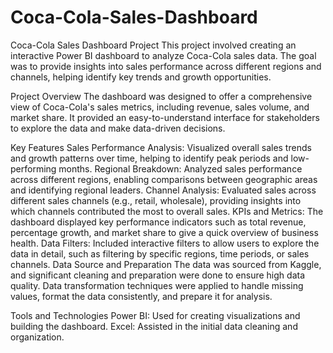 # Coca-Cola-Sales-Dashboard

Coca-Cola Sales Dashboard Project
This project involved creating an interactive Power BI dashboard to analyze Coca-Cola sales data. The goal was to provide insights into sales performance across different regions and channels, helping identify key trends and growth opportunities.

Project Overview
The dashboard was designed to offer a comprehensive view of Coca-Cola's sales metrics, including revenue, sales volume, and market share. It provided an easy-to-understand interface for stakeholders to explore the data and make data-driven decisions.

Key Features
Sales Performance Analysis: Visualized overall sales trends and growth patterns over time, helping to identify peak periods and low-performing months.
Regional Breakdown: Analyzed sales performance across different regions, enabling comparisons between geographic areas and identifying regional leaders.
Channel Analysis: Evaluated sales across different sales channels (e.g., retail, wholesale), providing insights into which channels contributed the most to overall sales.
KPIs and Metrics: The dashboard displayed key performance indicators such as total revenue, percentage growth, and market share to give a quick overview of business health.
Data Filters: Included interactive filters to allow users to explore the data in detail, such as filtering by specific regions, time periods, or sales channels.
Data Source and Preparation
The data was sourced from Kaggle, and significant cleaning and preparation were done to ensure high data quality. Data transformation techniques were applied to handle missing values, format the data consistently, and prepare it for analysis.

Tools and Technologies
Power BI: Used for creating visualizations and building the dashboard.
Excel: Assisted in the initial data cleaning and organization.
